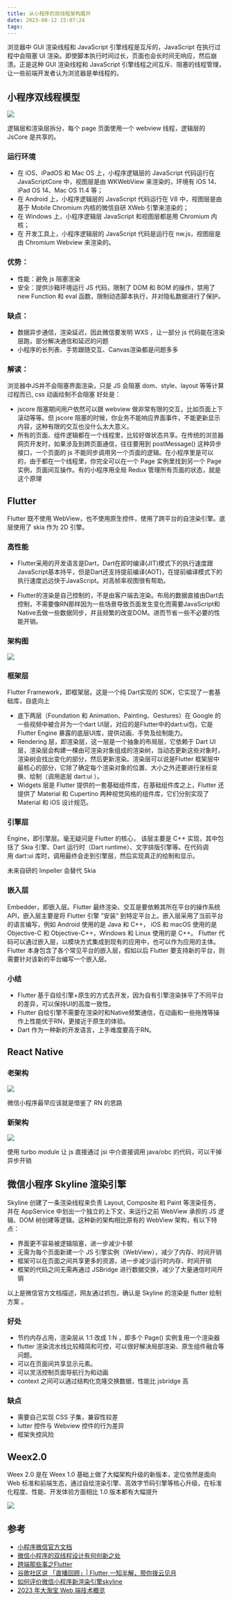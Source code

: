 ```yaml
---
title: 从小程序的双线程架构展开
date: 2023-08-12 15:07:24
tags:
---
```


浏览器中 GUI 渲染线程和 JavaScript 引擎线程是互斥的，JavaScript 在执行过程中会阻塞 UI 渲染。即使脚本执行时间过长，页面也会长时间无响应，然后崩溃。正是这种 GUI 渲染线程和 JavaScript 引擎线程之间互斥、阻塞的线程管理，让一些前端开发者认为浏览器是单线程的。

## 小程序双线程模型

![](https://p0.meituan.net/travelcube/afb7efe411da8db20e9f2e0844c5793d107067.png)

逻辑层和渲染层拆分，每个 page 页面使用一个 webview 线程，逻辑层的 JsCore 是共享的。

### 运行环境
- 在 iOS、iPadOS 和 Mac OS 上，小程序逻辑层的 JavaScript 代码运行在 JavaScriptCore 中，视图层是由 WKWebView 来渲染的，环境有 iOS 14、iPad OS 14、Mac OS 11.4 等；
- 在 Android 上，小程序逻辑层的 JavaScript 代码运行在 V8 中，视图层是由基于 Mobile Chromium 内核的微信自研 XWeb 引擎来渲染的；
- 在 Windows 上，小程序逻辑层 JavaScript 和视图层都是用 Chromium 内核；
- 在 开发工具上，小程序逻辑层的 JavaScript 代码是运行在 nw.js，视图层是由 Chromium Webview 来渲染的。

### 优势：
- 性能：避免 js 阻塞渲染
- 安全：提供沙箱环境运行 JS 代码，限制了 DOM 和 BOM 的操作，禁用了 new Function 和 eval 函数，限制动态脚本执行，并对隐私数据进行了保护。

### 缺点：
- 数据异步通信，渲染延迟，因此微信要发明 WXS ，让一部分 js 代码能在渲染层跑，部分解决通信和延迟的问题
- 小程序的长列表、手势跟随交互、Canvas渲染都是问题多多

### 解读：
浏览器中JS并不会阻塞界面渲染，只是 JS 会阻塞 dom、style、layout 等等计算过程而已, css 动画绘制不会阻塞
好处是：
- jscore 阻塞期间用户依然可以跟 webview 做非常有限的交互，比如页面上下滚动等等。但 jscore 阻塞的时候，你业务不能响应界面事件，不能更新显示内容，这种有限的交互也没什么太大意义。
- 所有的页面、组件逻辑都在一个线程里，比较好做状态共享。在传统的浏览器网页开发时，如果涉及到跨页面通信，往往要用到 postMessage() 这种异步接口，一个页面的 js 不能同步调用另一个页面的逻辑。在小程序里是可以的，由于都在一个线程里，你完全可以在一个 Page 实例里找到另一个 Page 实例，页面间互操作。有的小程序用全局 Redux 管理所有页面的状态，就是这个原理

## Flutter
Flutter 既不使用 WebView，也不使用原生控件，使用了跨平台的自渲染引擎。底层使用了 skia 作为 2D 引擎。

### 高性能

- Flutter采用的开发语言是Dart，Dart在即时编译(JIT)模式下的执行速度跟JavaScript基本持平，但是Dart还支持提前编译(AOT)，在提前编译模式下的执行速度远远快于JavaScript。对高帧率视图很有帮助。

- Flutter的渲染是自己控制的，不是由客户端去渲染。布局的数据直接由Dart去控制，不需要像RN那样因为一些场景导致页面发生变化而需要JavaScript和Native去做一些数据同步，并且频繁的改变DOM。进而节省一些不必要的性能开销。

### 架构图
![](https://p9-juejin.byteimg.com/tos-cn-i-k3u1fbpfcp/2acf86440fd54ff8b126ed45535d2e5e~tplv-k3u1fbpfcp-zoom-in-crop-mark:1512:0:0:0.png)

###  框架层
Flutter Framework，即框架层。这是一个纯 Dart实现的 SDK，它实现了一套基础库，自底向上

- 底下两层（Foundation 和 Animation、Painting、Gestures）在 Google 的一些视频中被合并为一个dart UI层，对应的是Flutter中的dart:ui包，它是 Flutter Engine 暴露的底层UI库，提供动画、手势及绘制能力。
- Rendering 层，即渲染层，这一层是一个抽象的布局层，它依赖于 Dart UI 层，渲染层会构建一棵由可渲染对象组成的渲染树，当动态更新这些对象时，渲染树会找出变化的部分，然后更新渲染。渲染层可以说是Flutter 框架层中最核心的部分，它除了确定每个渲染对象的位置、大小之外还要进行坐标变换、绘制（调用底层 dart:ui ）。
- Widgets 层是 Flutter 提供的一套基础组件库，在基础组件库之上，Flutter 还提供了 Material 和 Cupertino 两种视觉风格的组件库，它们分别实现了 Material 和 iOS 设计规范。

### 引擎层
Engine，即引擎层。毫无疑问是 Flutter 的核心， 该层主要是 C++ 实现，其中包括了 Skia 引擎、Dart 运行时（Dart runtime）、文字排版引擎等。在代码调用 dart:ui 库时，调用最终会走到引擎层，然后实现真正的绘制和显示。

未来自研的 Impeller 会替代 Skia

### 嵌入层
Embedder，即嵌入层。Flutter 最终渲染、交互是要依赖其所在平台的操作系统 API，嵌入层主要是将 Flutter 引擎 ”安装“ 到特定平台上。嵌入层采用了当前平台的语言编写，例如 Android 使用的是 Java 和 C++， iOS 和 macOS 使用的是 Objective-C 和 Objective-C++，Windows 和 Linux 使用的是 C++。 Flutter 代码可以通过嵌入层，以模块方式集成到现有的应用中，也可以作为应用的主体。Flutter 本身包含了各个常见平台的嵌入层，假如以后 Flutter 要支持新的平台，则需要针对该新的平台编写一个嵌入层。

### 小结
- Flutter 基于自绘引擎+原生的方式去开发，因为自有引擎渲染抹平了不同平台的差异，可以保持UI的高度一致性。
- Flutter 自绘引擎不需要在渲染时和Native频繁通信，在动画和一些拖拽等操作上性能优于RN，更接近于原生的体验。
- Dart 作为一种新的开发语言，上手难度要高于RN。

## React Native

### 老架构
![](https://p0.meituan.net/travelcube/fd27e8070862afc72ee6cf2a92280a6862233.png)

微信小程序最早应该就是借鉴了 RN 的思路

### 新架构
![](https://p0.meituan.net/travelcube/67d0f51a26878b9a707c648995b6786b79133.png)

使用 turbo module 让 js 直接通过 jsi 中介直接调用 java/obc 的代码，可以干掉异步开销

## 微信小程序 Skyline 渲染引擎
Skyline 创建了一条渲染线程来负责 Layout, Composite 和 Paint 等渲染任务，并在 AppService 中划出一个独立的上下文，来运行之前 WebView 承担的 JS 逻辑、DOM 树创建等逻辑。这种新的架构相比原有的 WebView 架构，有以下特点：

- 界面更不容易被逻辑阻塞，进一步减少卡顿
- 无需为每个页面新建一个 JS 引擎实例（WebView），减少了内存、时间开销
- 框架可以在页面之间共享更多的资源，进一步减少运行时内存、时间开销
- 框架的代码之间无需再通过 JSBridge 进行数据交换，减少了大量通信时间开销

以上是微信官方文档描述，网友通过抓包，确认是 Skyline 的渲染是 flutter 绘制方案 。

### 好处
- 节约内存占用，渲染层从 1:1 改成 1:N ，即多个 Page() 实例复用一个渲染器
- flutter 渲染流水线比较精简和可控，可以很好解决局部渲染、原生组件融合等问题。
- 可以在页面间共享显示元素。
- 可以灵活控制页面导航行为和动画
- context 之间可以通过结构化克隆交换数据，性能比 jsbridge 高

### 缺点
- 需要自己实现 CSS 子集，兼容性较差
- lutter 控件与 Webview 控件的行为差异
- 框架失控风险

## Weex2.0
Weex 2.0 是在 Weex 1.0 基础上做了大幅架构升级的新版本，定位依然是面向 Web 标准和前端生态，通过自绘渲染引擎、高效字节码引擎等核心升级，在标准化程度、性能、开发体验方面相比 1.0 版本都有大幅提升

![](https://mmbiz.qpic.cn/mmbiz_png/QRibyjewM1IDoxFk7VMTIll0XyibBI9UOa4wCbCfgiccN3nfOAVBQ1jLapj6t2Sjibz3ibOLHhlibUtoestA3uicd02XQ/640)

## 参考
- [小程序微信官方文档](https://developers.weixin.qq.com/miniprogram/dev/framework/runtime/skyline/introduction.html)
- [微信小程序的双线程设计有何创新之处](https://www.zhihu.com/question/446103629/answer/1801961702)
- [跨端那些事之Flutter](https://juejin.cn/post/7249586143011979320)
- [谷歌社区说 「直播回顾」| Flutter 一知半解，带你拨云见月](https://mp.weixin.qq.com/s/1LBuvkFK0ve0NqaqD2ZyCQ)
- [如何评价微信小程序新渲染引擎skyline](https://www.zhihu.com/question/546709238)
- [2023 年大淘宝 Web 端技术概览](https://mp.weixin.qq.com/s/9JCqhRh2cIkyXEAOLI6N5Q)